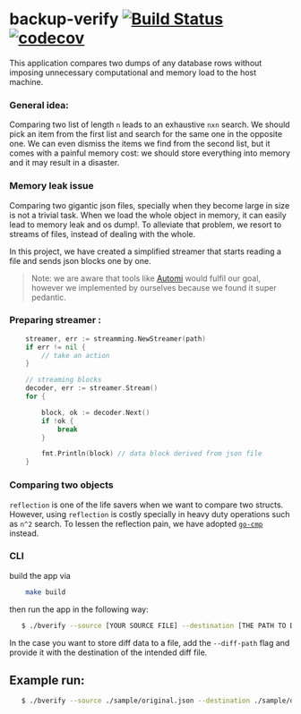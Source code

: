 # backup-verify [![Build Status](https://cloud.drone.io/api/badges/d-fal/backup-verify/status.svg)](https://cloud.drone.io/d-fal/backup-verify) [![codecov](https://codecov.io/gh/d-fal/backup-verify/branch/main/graph/badge.svg?token=MDn8ffuCnQ)](https://codecov.io/gh/d-fal/backup-verify)

This application compares two dumps of any database rows without imposing unnecessary computational and memory load to the host machine.

### General idea:

Comparing two list of length `n` leads to an exhaustive `nxn` search. We should pick an item from the first list and search for the same one in the opposite one. We can even dismiss the items we find from the second list, but it comes with a painful memory cost: we should store everything into memory and it may result in a disaster.

### Memory leak issue

Comparing two gigantic json files, specially when they become large in size is not a trivial task. When we load the whole object in memory, it can easily lead to memory leak and os dump!. To alleviate that problem, we resort to streams of files, instead of dealing with the whole.

In this project, we have created a simplified streamer that starts reading a file and sends json blocks one by one.

> Note: we are aware that tools like [Automi](https://github.com/vladimirvivien/automi) would fulfil our goal, however we implemented by ourselves because we found it super pedantic.

### Preparing streamer :

```go
	streamer, err := streamming.NewStreamer(path)
	if err != nil {
		// take an action
    }

    // streaming blocks
    decoder, err := streamer.Stream()
	for {

		block, ok := decoder.Next()
		if !ok {
			break
        }

        fmt.Println(block) // data block derived from json file
	}


```

### Comparing two objects

`reflection` is one of the life savers when we want to compare two structs. However, using `reflection` is costly specially in heavy duty operations such as `n^2` search. To lessen the reflection pain, we have adopted [`go-cmp`](https://github.com/google/go-cmp) instead.

### CLI

build the app via

```bash
    make build
```

then run the app in the following way:

```bash
   $ ./bverify --source [YOUR SOURCE FILE] --destination [THE PATH TO DUMP FILE]

```

In the case you want to store diff data to a file, add the `--diff-path` flag and provide it with the destination of the intended diff file.

## Example run:

```bash
   $ ./bverify --source ./sample/original.json --destination ./sample/duplicate.json --diff-path ./out.txt

```
